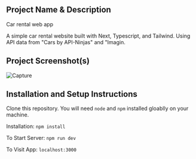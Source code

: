 ## Project Name & Description

Car rental web app

A simple car rental website built with Next, Typescript, and Tailwind. 
Using API data from "Cars by API-Ninjas" and "Imagin.

## Project Screenshot(s)

![Capture](https://github.com/Pixz1/car-rental/assets/115209263/ad080e2d-836a-4660-8253-daeba2b49be0)


## Installation and Setup Instructions

Clone this repository. You will need `node` and `npm` installed gloablly on your machine.

Installation:
`npm install`

To Start Server:
`npm run dev`

To Visit App:
`localhost:3000`
